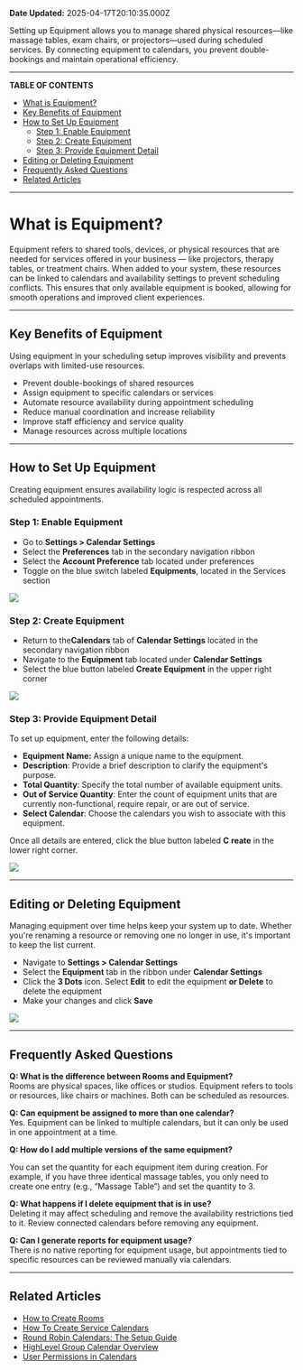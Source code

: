 **Date Updated:** 2025-04-17T20:10:35.000Z

Setting up Equipment allows you to manage shared physical resources—like massage tables, exam chairs, or projectors—used during scheduled services. By connecting equipment to calendars, you prevent double-bookings and maintain operational efficiency.

---

**TABLE OF CONTENTS**

* [What is Equipment?](#What-is-Equipment?)
* [Key Benefits of Equipment](#Key-Benefits-of-Equipment)
* [How to Set Up Equipment](#How-to-Set-Up-Equipment)  
   * [Step 1: Enable Equipment](#Step-1%3A-Enable-Equipment)  
   * [Step 2: Create Equipment](#Step-2%3A%C2%A0Create-Equipment)  
   * [Step 3: Provide Equipment Detail](#Step-3%3A%C2%A0Provide-Equipment-Detail)
* [Editing or Deleting Equipment](#Editing-or-Deleting-Equipment)
* [Frequently Asked Questions](#Frequently-Asked-Questions)
* [Related Articles](#Related-Articles)

---

# **What is Equipment?**

  
Equipment refers to shared tools, devices, or physical resources that are needed for services offered in your business — like projectors, therapy tables, or treatment chairs. When added to your system, these resources can be linked to calendars and availability settings to prevent scheduling conflicts. This ensures that only available equipment is booked, allowing for smooth operations and improved client experiences.

---

## **Key Benefits of Equipment**

  
Using equipment in your scheduling setup improves visibility and prevents overlaps with limited-use resources.  
  
* Prevent double-bookings of shared resources
* Assign equipment to specific calendars or services
* Automate resource availability during appointment scheduling
* Reduce manual coordination and increase reliability
* Improve staff efficiency and service quality
* Manage resources across multiple locations

---

## **How to Set Up Equipment**

  
Creating equipment ensures availability logic is respected across all scheduled appointments.

  
### **Step 1:** Enable Equipment

  
* Go to **Settings > Calendar Settings**
* Select the **Preferences** tab in the secondary navigation ribbon
* Select the **Account Preference** tab located under preferences
* Toggle on the blue switch labeled **Equipments**, located in the Services section

**![](https://s3.amazonaws.com/cdn.freshdesk.com/data/helpdesk/attachments/production/155044905852/original/D0dlWKZE_KWAwmTBb6LEJObe1ArHlvaCRw.png?1744310540)**
  
  
### **Step 2:** Create Equipment

  
* Return to the**Calendars** tab of **Calendar Settings** located in the secondary navigation ribbon
* Navigate to the **Equipment** tab located under **Calendar Settings**
* Select the blue button labeled **Create Equipment** in the upper right corner

**![](https://s3.amazonaws.com/cdn.freshdesk.com/data/helpdesk/attachments/production/155044905893/original/pTptD2wTKHNfAqseU_EmfxQUfvYH_J2j2A.png?1744310613)**
  
  
### **Step 3:** Provide Equipment Detail

  
To set up equipment, enter the following details:  
  
* **Equipment Name:** Assign a unique name to the equipment.
* **Description**: Provide a brief description to clarify the equipment's purpose.
* **Total Quantity**: Specify the total number of available equipment units.
* **Out of Service Quantity**: Enter the count of equipment units that are currently non-functional, require repair, or are out of service.
* **Select Calendar**: Choose the calendars you wish to associate with this equipment.

Once all details are entered, click the blue button labeled **C** **reate** in the lower right corner.  
  
![](https://s3.amazonaws.com/cdn.freshdesk.com/data/helpdesk/attachments/production/155044761121/original/kCCYA-PqDKeUr8Hs2Hu1zyVCw-u6SmI4cw.png?1744148565)

---

## **Editing or Deleting Equipment**

  
Managing equipment over time helps keep your system up to date. Whether you're renaming a resource or removing one no longer in use, it's important to keep the list current.  
  
* Navigate to **Settings > Calendar Settings**
* Select the **Equipment** tab in the ribbon under **Calendar Settings**
* Click the **3 Dots** icon. Select **Edit** to edit the equipment **or Delete** to delete the equipment
* Make your changes and click **Save**

**![](https://s3.amazonaws.com/cdn.freshdesk.com/data/helpdesk/attachments/production/155044905927/original/ED7U8sxGK0FFTyb1EzTIuXtka4X8MIvjOQ.png?1744310702)**

---

## **Frequently Asked Questions**

  
**Q: What is the difference between Rooms and Equipment?**  
Rooms are physical spaces, like offices or studios. Equipment refers to tools or resources, like chairs or machines. Both can be scheduled as resources.

  
**Q: Can equipment be assigned to more than one calendar?**  
Yes. Equipment can be linked to multiple calendars, but it can only be used in one appointment at a time.

  
**Q: How do I add multiple versions of the same equipment?**

You can set the quantity for each equipment item during creation. For example, if you have three identical massage tables, you only need to create one entry (e.g., “Massage Table”) and set the quantity to 3.

  
**Q: What happens if I delete equipment that is in use?**  
Deleting it may affect scheduling and remove the availability restrictions tied to it. Review connected calendars before removing any equipment.

  
**Q: Can I generate reports for equipment usage?**  
There is no native reporting for equipment usage, but appointments tied to specific resources can be reviewed manually via calendars.

---

## **Related Articles**

[ ](https://help.gohighlevel.com/en/support/solutions/articles/155000001474)

* [How to Create Rooms](https://help.gohighlevel.com/en/support/solutions/articles/155000001474)
* [How To Create Service Calendars](https://help.gohighlevel.com/en/support/solutions/articles/155000001159)
* [Round Robin Calendars: The Setup Guide](https://help.gohighlevel.com/en/support/solutions/articles/155000001485)
* [HighLevel Group Calendar Overview](https://help.gohighlevel.com/en/support/solutions/articles/48001161037)
* [User Permissions in Calendars](https://help.gohighlevel.com/en/support/solutions/articles/155000004698)
  
  